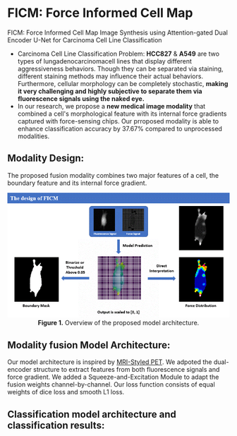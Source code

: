 # FICM: Force Informed Cell Map 
FICM: Force Informed Cell Map Image Synthesis using Attention-gated Dual Encoder U-Net for Carcinoma Cell Line Classification    

- Carcinoma Cell Line Classification Problem: **HCC827** & **A549** are two types of lungadenocarcinomacell lines that display different aggressiveness behaviors. Though they can be separated via staining, different staining methods may influence their actual behaviors. Furthermore, cellular morphology can be completely stochastic, **making it very challenging and highly subjective to separate them via fluorescence signals using the naked eye.**
- In our research, we propose a **new medical image modality** that combined a cell's morphological feature with its internal force gradients captured with force-sensing chips. Our prroposed modality is able to enhance classification accuracy by 37.67% compared to unprocessed modalities.

## Modality Design: 
The proposed fusion modality combines two major features of a cell, the boundary feature and its internal force gradient. 
<p align="center">
  <img src="./assets_ficm/p2.gif" width="600" alt="Figure 1">
  <br>
  <b>Figure 1.</b> Overview of the proposed model architecture.
</p>

## Modality fusion Model Architecture:
Our model architecture is inspired by [MRI-Styled PET](https://ieeexplore.ieee.org/document/10918787). We adpoted the dual-encoder structure to extract features from both fluorescence signals and force gradient. We added a Squeeze-and-Excitation Module to adapt the fusion weights channel-by-channel. Our loss function consists of equal weights of dice loss and smooth L1 loss. 

## Classification model architecture and classification results:
